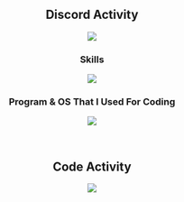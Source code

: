 <h2 align="center">Discord Activity</h2>
<p align="center">
  <a href="https://discord.com/users/735195431927021728"><img src="https://lanyard.cnrad.dev/api/735195431927021728"/></a>
</p>
<h3 align="center">Skills</h3>
<p align="center">
  <img src="https://skillicons.dev/icons?i=js,ts,go,mongo,postgres,sqlite,react&theme=dark">
</p>
<h3 align="center">Program & OS That I Used For Coding</h3>
<p align="center">
  <img src="https://skillicons.dev/icons?i=vscode,docker,androidstudio&theme=dark">
</p>
<br>
<h2 align="center">Code Activity</h2>
<p align="center">
<a href="https://wakatime.com"><img src="https://wakatime.com/share/@1613dde9-c8f6-48d2-af00-7e1a7a4183f9/73473456-a66b-4a0f-82e9-bfea5a1756bc.png" /></a>
</p>
